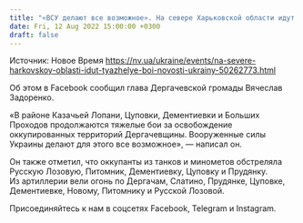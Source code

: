 ```yaml
---
title: "«ВСУ делают все возможное». На севере Харьковской области идут тяжелые бои за освобождение оккупированных территорий"
date: Fri, 12 Aug 2022 15:00:00 +0300
draft: false
---
```

Источник: Новое Время https://nv.ua/ukraine/events/na-severe-harkovskoy-oblasti-idut-tyazhelye-boi-novosti-ukrainy-50262773.html


Об этом в Facebook сообщил глава Дергачевской громады Вячеслав Задоренко.

«В районе Казачьей Лопани, Цуповки, Дементиевки и Больших Проходов продолжаются тяжелые бои за освобождение оккупированных территорий Дергачевщины. Вооруженные силы Украины делают для этого все возможное», — написал он.

Он также отметил, что оккупанты из танков и минометов обстреляла Русскую Лозовую, Питомник, Дементиевку, Цуповку и Прудянку. Из артиллерии вели огонь по Дергачам, Слатино, Прудянке, Цуповке, Дементиевке, Новому, Питомнику и Русской Лозовой.

Присоединяйтесь к нам в соцсетях Facebook, Telegram и Instagram.
